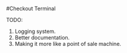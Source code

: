 #Checkout Terminal



TODO:
1. Logging system.
2. Better documentation.
3. Making it more like a point of sale machine.